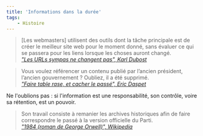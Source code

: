 ```yaml
---
title: 'Informations dans la durée'
tags:
    - Histoire
---
```


> [Les webmasters] utilisent des outils dont la tâche principale est de créer le
> meilleur site web pour le moment donné, sans évaluer ce qui se passera pour
> les liens lorsque les choses auront changé.  
>  <cite>["Les URLs sympas ne changent pas", Karl Dubost](http://www.la-grange.net/w3c/Style/URI '"Les URLs sympas ne changent pas", Karl Dubost')</cite>

> Vous voulez référencer un contenu publié par l’ancien président, l’ancien
> gouvernement ? Oubliez, il a été supprimé.  
>  <cite>["Faire table rase, et cacher le passé", Eric Daspet](https://n.survol.fr/n/faire-table-rase-et-cacher-le-passe '"Faire table rase, et cacher le passé", Eric Daspet')</cite>

Ne l'oublions pas : si l'information est une responsabilité, son contrôle, voire
sa rétention, est un pouvoir.

> Son travail consiste à remanier les archives historiques afin de faire
> correspondre le passé à la version officielle du Parti.  
>  <cite>["1984 (roman de George Orwell)", Wikipedia](<http://www.wikiwand.com/fr/1984_(roman)> '"1984 (roman)", Wikipedia')</cite>
